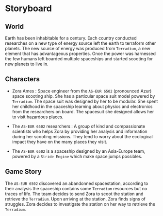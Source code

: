 # Storyboard

## World

Earth has been inhabitable for a century. Each country conducted researches on a new type of energy source left the earth to terraform other planets. The new source of energy was produced from ``Terradium``, a new element that has advantageous properties. Once the power was harnessed the few humans left boarded multiple spaceships and started scooting for new planets to live in.

## Characters

- Zora Ames : Space engineer from the ``AS-EUR 6502`` (pronounced Azur) space scooting ship. She has a particular space suit model powered by ``Terradium``. The space suit was designed by her to be modular. She spent her childhood in the spaceship learning about physics and electronics from the researchers on board. The spacesuit she designed allows her to visit hazardous places.

- The ``AS-EUR 6502`` researchers : A group of kind and compassionate scientists who helps Zora by providing her analysis and information during her scooting missions. They tend to worry about the ecological impact they have on the many places they visit.

- The ``AS-EUR 6502`` is a spaceship designed by an Asia-Europe team, powered by a ``Stride Engine`` which make space jumps possibles.

## Game Story

The ``AS-EUR 6502`` discovered an abandonned spacestation, according to their analysis the spaceship contains some ``Terradium`` resources but no traces of life. The team decides to send Zora to scoot the station and retrieve the ``Terradium``.
Upon arriving at the station, Zora finds signs of struggles. Zora decides to investigate the station on her way to retrieve the ``Terradium``.